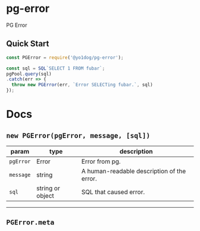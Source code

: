 # pg-error

PG Error

## Quick Start

```javascript
const PGError = require('@yo1dog/pg-error');

const sql = SQL`SELECT 1 FROM fubar`;
pgPool.query(sql)
.catch(err => {
  throw new PGError(err, `Error SELECTing fubar.`, sql)
});
```


# Docs

## `new PGError(pgError, message, [sql])`

 param    | type             | description
----------|------------------|-------------
`pgError` | Error            | Error from pg.
`message` | string           | A human-readable description of the error.
`sql`     | string or object | SQL that caused error.


-----

## `PGError.meta`
